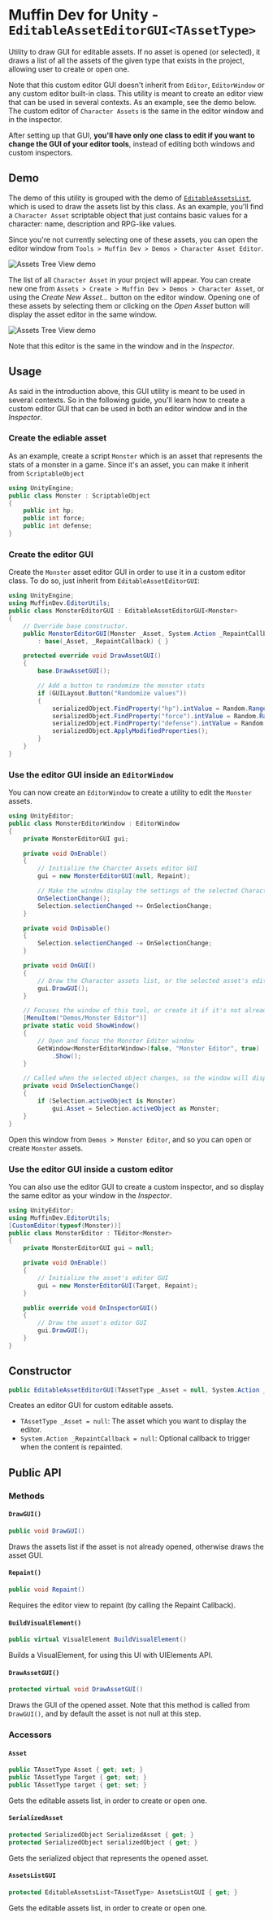 # Muffin Dev for Unity - `EditableAssetEditorGUI<TAssetType>`

Utility to draw GUI for editable assets. If no asset is opened (or selected), it draws a list of all the assets of the given type that exists in the project, allowing user to create or open one.

Note that this custom editor GUI doesn't inherit from `Editor`, `EditorWindow` or any custom editor built-in class. This utility is meant to create an editor view that can be used in several contexts. As an example, see the demo below. The custom editor of `Character Assets` is the same in the editor window and in the inspector.

After setting up that GUI, **you'll have only one class to edit if you want to change the GUI of your editor tools**, instead of editing both windows and custom inspectors.

## Demo

The demo of this utility is grouped with the demo of [`EditableAssetsList`](./editable-assets-list.md), which is used to draw the assets list by this class. As an example, you'll find a `Character Asset` scriptable object that just contains basic values for a character: name, description and RPG-like values.

Since you're not currently selecting one of these assets, you can open the editor window from `Tools > Muffin Dev > Demos > Character Asset Editor`.

![Assets Tree View demo](./Images/editable-asset-window.png)

The list of all `Character Asset` in your project will appear. You can create new one from `Assets > Create > Muffin Dev > Demos > Character Asset`, or using the *Create New Asset...* button on the editor window. Opening one of these assets by selecting them or clicking on the *Open Asset* button will display the asset editor in the same window.

![Assets Tree View demo](./Images/editable-asset-example.png)

Note that this editor is the same in the window and in the *Inspector*.

## Usage

As said in the introduction above, this GUI utility is meant to be used in several contexts. So in the following guide, you'll learn how to create a custom editor GUI that can be used in both an editor window and in the *Inspector*.

### Create the ediable asset

As an example, create a script `Monster` which is an asset that represents the stats of a monster in a game. Since it's an asset, you can make it inherit from `ScriptableObject`

```cs
using UnityEngine;
public class Monster : ScriptableObject
{
    public int hp;
    public int force;
    public int defense;
}
```

### Create the editor GUI

Create the `Monster` asset editor GUI in order to use it in a custom editor class. To do so, just inherit from `EditableAssetEditorGUI`:

```cs
using UnityEngine;
using MuffinDev.EditorUtils;
public class MonsterEditorGUI : EditableAssetEditorGUI<Monster>
{
    // Override base constructor.
    public MonsterEditorGUI(Monster _Asset, System.Action _RepaintCallback = null)
        : base(_Asset, _RepaintCallback) { }

    protected override void DrawAssetGUI()
    {
        base.DrawAssetGUI();

        // Add a button to randomize the monster stats
        if (GUILayout.Button("Randomize values"))
        {
            serializedObject.FindProperty("hp").intValue = Random.Range(50, 200);
            serializedObject.FindProperty("force").intValue = Random.Range(3, 30);
            serializedObject.FindProperty("defense").intValue = Random.Range(3, 30);
            serializedObject.ApplyModifiedProperties();
        }
    }
}
```

### Use the editor GUI inside an `EditorWindow`

You can now create an `EditorWindow` to create a utility to edit the `Monster` assets.

```cs
using UnityEditor;
public class MonsterEditorWindow : EditorWindow
{
	private MonsterEditorGUI gui;

	private void OnEnable()
	{
		// Initialize the Charcter Assets editor GUI
		gui = new MonsterEditorGUI(null, Repaint);

		// Make the window display the settings of the selected Character asset, even if the selection changes
		OnSelectionChange();
		Selection.selectionChanged += OnSelectionChange;
	}

	private void OnDisable()
	{
		Selection.selectionChanged -= OnSelectionChange;
	}

	private void OnGUI()
	{
		// Draw the Character assets list, or the selected asset's editor
		gui.DrawGUI();
	}

	// Focuses the window of this tool, or create it if it's not already open.
	[MenuItem("Demos/Monster Editor")]
	private static void ShowWindow()
	{
		// Open and focus the Monster Editor window
		GetWindow<MonsterEditorWindow>(false, "Monster Editor", true)
			.Show();
	}

	// Called when the selected object changes, so the window will display the editor of the selected asset
	private void OnSelectionChange()
	{
		if (Selection.activeObject is Monster)
			gui.Asset = Selection.activeObject as Monster;
	}
}
```

Open this window from `Demos > Monster Editor`, and so you can open or create `Monster` assets.

### Use the editor GUI inside a custom editor

You can also use the editor GUI to create a custom inspector, and so display the same editor as your window in the *Inspector*.

```cs
using UnityEditor;
using MuffinDev.EditorUtils;
[CustomEditor(typeof(Monster))]
public class MonsterEditor : TEditor<Monster>
{
	private MonsterEditorGUI gui = null;

	private void OnEnable()
	{
		// Initialize the asset's editor GUI
		gui = new MonsterEditorGUI(Target, Repaint);
	}

	public override void OnInspectorGUI()
	{
		// Draw the asset's editor GUI
		gui.DrawGUI();
	}
}
```

## Constructor

```cs
public EditableAssetEditorGUI(TAssetType _Asset = null, System.Action _RepaintCallback = null)
```

Creates an editor GUI for custom editable assets.

- `TAssetType _Asset = null`: The asset which you want to display the editor.
- `System.Action _RepaintCallback = null`: Optional callback to trigger when the content is repainted.

## Public API

### Methods

#### `DrawGUI()`

```cs
public void DrawGUI()
```

Draws the assets list if the asset is not already opened, otherwise draws the asset GUI.

#### `Repaint()`

```cs
public void Repaint()
```

Requires the editor view to repaint (by calling the Repaint Callback).

#### `BuildVisualElement()`

```cs
public virtual VisualElement BuildVisualElement()
```

Builds a VisualElement, for using this UI with UIElements API.

#### `DrawAssetGUI()`

```cs
protected virtual void DrawAssetGUI()
```

Draws the GUI of the opened asset. Note that this method is called from `DrawGUI()`, and by default the asset is not null at this step.

### Accessors

#### `Asset`

```cs
public TAssetType Asset { get; set; }
public TAssetType Target { get; set; }
public TAssetType target { get; set; }
```

Gets the editable assets list, in order to create or open one.

#### `SerializedAsset`

```cs
protected SerializedObject SerializedAsset { get; }
protected SerializedObject serializedObject { get; }
```

Gets the serialized object that represents the opened asset.

#### `AssetsListGUI`

```cs
protected EditableAssetsList<TAssetType> AssetsListGUI { get; }
```

Gets the editable assets list, in order to create or open one.
